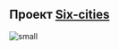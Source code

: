 ## Проект [Six-cities](six-cities-pi.vercel.app)

![small](https://user-images.githubusercontent.com/77890343/210189600-4d9a2859-9dd1-498f-8e74-c8a404a212ab.jpg)
